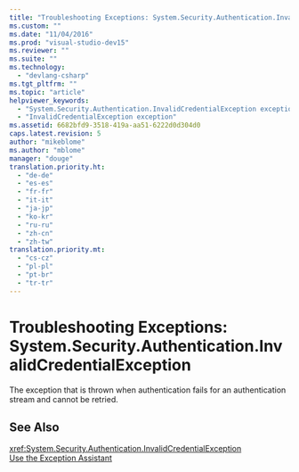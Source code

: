 ```yaml
---
title: "Troubleshooting Exceptions: System.Security.Authentication.InvalidCredentialException | Microsoft Docs"
ms.custom: ""
ms.date: "11/04/2016"
ms.prod: "visual-studio-dev15"
ms.reviewer: ""
ms.suite: ""
ms.technology: 
  - "devlang-csharp"
ms.tgt_pltfrm: ""
ms.topic: "article"
helpviewer_keywords: 
  - "System.Security.Authentication.InvalidCredentialException exception"
  - "InvalidCredentialException exception"
ms.assetid: 6682bfd9-3518-419a-aa51-6222d0d304d0
caps.latest.revision: 5
author: "mikeblome"
ms.author: "mblome"
manager: "douge"
translation.priority.ht: 
  - "de-de"
  - "es-es"
  - "fr-fr"
  - "it-it"
  - "ja-jp"
  - "ko-kr"
  - "ru-ru"
  - "zh-cn"
  - "zh-tw"
translation.priority.mt: 
  - "cs-cz"
  - "pl-pl"
  - "pt-br"
  - "tr-tr"
---
```

# Troubleshooting Exceptions: System.Security.Authentication.InvalidCredentialException
The exception that is thrown when authentication fails for an authentication stream and cannot be retried.  
  
## See Also  
 <xref:System.Security.Authentication.InvalidCredentialException>   
 [Use the Exception Assistant](../Topic/How%20to:%20Use%20the%20Exception%20Assistant.md)